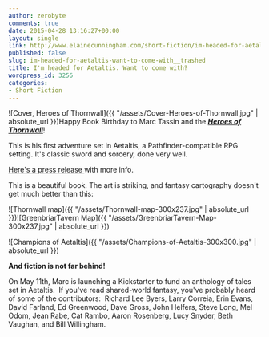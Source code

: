 ```yaml
---
author: zerobyte
comments: true
date: 2015-04-28 13:16:27+00:00
layout: single
link: http://www.elainecunningham.com/short-fiction/im-headed-for-aetaltis-want-to-come-with__trashed/
published: false
slug: im-headed-for-aetaltis-want-to-come-with__trashed
title: I'm headed for Aetaltis. Want to come with?
wordpress_id: 3256
categories:
- Short Fiction
---
```


![Cover, Heroes of Thornwall]({{ "/assets/Cover-Heroes-of-Thornwall.jpg" | absolute_url }})Happy Book Birthday to Marc Tassin and the [**_Heroes of Thornwall_**](http://drivethrurpg.com/product/145499/Heroes-of-Thornwall)!

This is his first adventure set in Aetaltis, a Pathfinder-compatible RPG setting. It's classic sword and sorcery, done very well.

[Here's a press release ](http://aetaltis.com/node/57)with more info.



This is a beautiful book. The art is striking, and fantasy cartography doesn't get much better than this:

![Thornwall map]({{ "/assets/Thornwall-map-300x237.jpg" | absolute_url }})![GreenbriarTavern Map]({{ "/assets/GreenbriarTavern-Map-300x237.jpg" | absolute_url }})

![Champions of Aetaltis]({{ "/assets/Champions-of-Aetaltis-300x300.jpg" | absolute_url }})

**And fiction is not far behind!**

On May 11th, Marc is launching a Kickstarter to fund an anthology of tales set in Aetaltis.  If you've read shared-world fantasy, you've probably heard of some of the contributors:  Richard Lee Byers, Larry Correia, Erin Evans, David Farland, Ed Greenwood, Dave Gross, John Helfers, Steve Long, Mel Odom, Jean Rabe, Cat Rambo, Aaron Rosenberg, Lucy Snyder, Beth Vaughan, and Bill Willingham.
